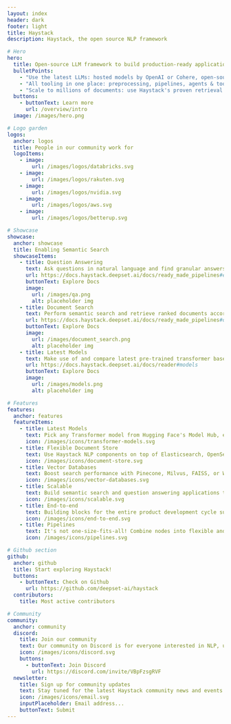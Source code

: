 ```yaml
---
layout: index
header: dark
footer: light
title: Haystack
description: Haystack, the open source NLP framework

# Hero
hero:
  title: Open-source LLM framework to build production-ready applications
  bulletPoints:
    - "Use the latest LLMs: hosted models by OpenAI or Cohere, open-source LLMs, or other pre-trained models"
    - "All tooling in one place: preprocessing, pipelines, agents & tools, prompts, evaluation and finetuning, document and vector databases (Elasticsearch, OpenSearch, Weaviate, Pinecone, Qdrant, Milvus and more)"
    - "Scale to millions of documents: use Haystack's proven retrieval architecture"
  buttons:
    - buttonText: Learn more
      url: /overview/intro
  image: /images/hero.png

# Logo garden
logos:
  anchor: logos
  title: People in our community work for
  logoItems:
    - image:
        url: /images/logos/databricks.svg
    - image:
        url: /images/logos/rakuten.svg
    - image:
        url: /images/logos/nvidia.svg
    - image:
        url: /images/logos/aws.svg
    - image:
        url: /images/logos/betterup.svg

# Showcase
showcase:
  anchor: showcase
  title: Enabling Semantic Search
  showcaseItems:
    - title: Question Answering
      text: Ask questions in natural language and find granular answers in your documents using the latest QA models with the help of Haystack pipelines.
      url: https://docs.haystack.deepset.ai/docs/ready_made_pipelines#extractiveqapipeline
      buttonText: Explore Docs
      image:
        url: /images/qa.png
        alt: placeholder img
    - title: Document Search
      text: Perform semantic search and retrieve ranked documents according to meaning, not just keywords!
      url: https://docs.haystack.deepset.ai/docs/ready_made_pipelines#documentsearchpipeline
      buttonText: Explore Docs
      image:
        url: /images/document_search.png
        alt: placeholder img
    - title: Latest Models
      text: Make use of and compare latest pre-trained transformer based language models like OpenAI’s GPT-3, BERT, RoBERTa, DPR and more.
      url: https://docs.haystack.deepset.ai/docs/reader#models
      buttonText: Explore Docs
      image:
        url: /images/models.png
        alt: placeholder img

# Features
features:
  anchor: features
  featureItems:
    - title: Latest Models
      text: Pick any Transformer model from Hugging Face's Model Hub, experiment, find the one that works.
      icon: /images/icons/transformer-models.svg
    - title: Flexible Document Store
      text: Use Haystack NLP components on top of Elasticsearch, OpenSearch, or plain SQL.
      icon: /images/icons/document-store.svg
    - title: Vector Databases
      text: Boost search performance with Pinecone, Milvus, FAISS, or Weaviate vector databases, and dense passage retrieval.
      icon: /images/icons/vector-databases.svg
    - title: Scalable
      text: Build semantic search and question answering applications that can scale to millions of documents.
      icon: /images/icons/scalable.svg
    - title: End-to-end
      text: Building blocks for the entire product development cycle such as file converters, indexing functions, models, labeling tools, domain adaptation modules, and REST API.
      icon: /images/icons/end-to-end.svg
    - title: Pipelines
      text: It's not one-size-fits-all! Combine nodes into flexible and scalable pipelines and launch powerful natural language processing systems.
      icon: /images/icons/pipelines.svg

# Github section
github:
  anchor: github
  title: Start exploring Haystack!
  buttons:
    - buttonText: Check on Github
      url: https://github.com/deepset-ai/haystack
  contributors:
    title: Most active contributors

# Community
community:
  anchor: community
  discord:
    title: Join our community
    text: Our community on Discord is for everyone interested in NLP, using Haystack or even just getting started!
    icon: /images/icons/discord.svg
    buttons:
      - buttonText: Join Discord
        url: https://discord.com/invite/VBpFzsgRVF
  newsletter:
    title: Sign up for community updates
    text: Stay tuned for the latest Haystack community news and events.
    icon: /images/icons/email.svg
    inputPlaceholder: Email address...
    buttonText: Submit
---
```

